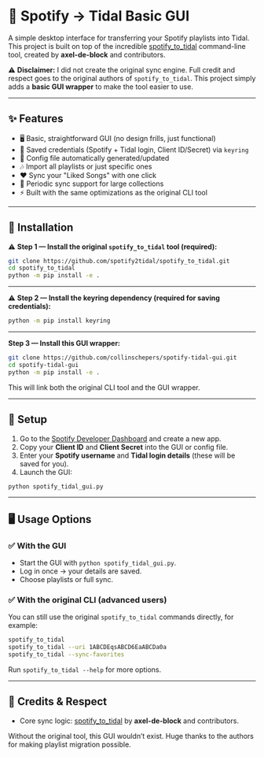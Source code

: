 # 🎵 Spotify → Tidal Basic GUI

A simple desktop interface for transferring your Spotify playlists into Tidal.
This project is built on top of the incredible [spotify\_to\_tidal](https://github.com/spotify2tidal/spotify_to_tidal) command-line tool, created by **axel-de-block** and contributors.

⚠️ **Disclaimer:** I did not create the original sync engine. Full credit and respect goes to the original authors of `spotify_to_tidal`. This project simply adds a **basic GUI wrapper** to make the tool easier to use.

---

## ✨ Features

* 🖥 Basic, straightforward GUI (no design frills, just functional)
* 🔑 Saved credentials (Spotify + Tidal login, Client ID/Secret) via `keyring`
* 📂 Config file automatically generated/updated
* 🎶 Import all playlists or just specific ones
* ❤️ Sync your "Liked Songs" with one click
* 🔄 Periodic sync support for large collections
* ⚡ Built with the same optimizations as the original CLI tool

---

## 🚀 Installation

⚠️ **Step 1 — Install the original `spotify_to_tidal` tool (required):**

```bash
git clone https://github.com/spotify2tidal/spotify_to_tidal.git
cd spotify_to_tidal
python -m pip install -e .
```

---

⚠️ **Step 2 — Install the keyring dependency (required for saving credentials):**

```bash
python -m pip install keyring
```

---

**Step 3 — Install this GUI wrapper:**

```bash
git clone https://github.com/collinschepers/spotify-tidal-gui.git
cd spotify-tidal-gui
python -m pip install -e .
```

This will link both the original CLI tool and the GUI wrapper.

---

## 🔧 Setup

1. Go to the [Spotify Developer Dashboard](https://developer.spotify.com/dashboard) and create a new app.
2. Copy your **Client ID** and **Client Secret** into the GUI or config file.
3. Enter your **Spotify username** and **Tidal login details** (these will be saved for you).
4. Launch the GUI:

```bash
python spotify_tidal_gui.py
```

---

## 🖥 Usage Options

### ✅ With the GUI

* Start the GUI with `python spotify_tidal_gui.py`.
* Log in once → your details are saved.
* Choose playlists or full sync.

### ✅ With the original CLI (advanced users)

You can still use the original `spotify_to_tidal` commands directly, for example:

```bash
spotify_to_tidal
spotify_to_tidal --uri 1ABCDEqsABCD6EaABCDa0a
spotify_to_tidal --sync-favorites
```

Run `spotify_to_tidal --help` for more options.

---

## 🙏 Credits & Respect

* Core sync logic: [spotify\_to\_tidal](https://github.com/spotify2tidal/spotify_to_tidal) by **axel-de-block** and contributors.

Without the original tool, this GUI wouldn’t exist. Huge thanks to the authors for making playlist migration possible.
